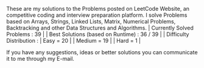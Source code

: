 These are my solutions to the Problems posted on LeetCode Website, an competitive coding and interview preparation platform. 
I solve Problems based on Arrays, Strings, Linked Lists, Matrix, Numerical Problems, Backtracking and other Data Structures and Algorithms.
| Currently Solved Problems : 39 |
| Best Solutions (based on Runtime) : 36 / 39 |
| Difficulty Distribution : | Easy = 20 |
                          | Medium = 19 |
                          | Hard = 1 | 

If you have any suggestions, ideas or better solutions you can communicate it to me through my E-mail.
